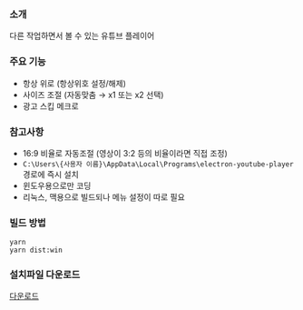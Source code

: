 ### 소개
다른 작업하면서 볼 수 있는 유튜브 플레이어

### 주요 기능
 - 항상 위로 (항상위호 설정/해제)
 - 사이즈 조절 (자동맞춤 → x1 또는 x2 선택)
 - 광고 스킵 메크로

### 참고사항
 - 16:9 비율로 자동조절 (영상이 3:2 등의 비율이라면 직접 조정)
 - `C:\Users\{사용자 이름}\AppData\Local\Programs\electron-youtube-player` 경로에 즉시 설치
 - 윈도우용으로만 코딩
 - 리눅스, 맥용으로 빌드되나 메뉴 설정이 따로 필요

### 빌드 방법
```
yarn
yarn dist:win
```

### 설치파일 다운로드
[다운로드](https://github.com/JoonDong2/electron-youtube-player/raw/master/dist/electron-youtube-player%20Setup%200.1.1.exe)